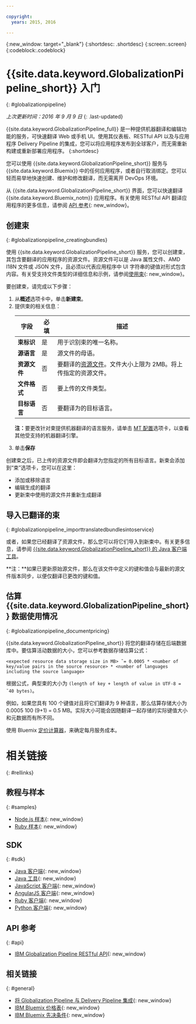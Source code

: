 ```yaml
---

copyright:
  years: 2015, 2016

---
```


{:new_window: target="_blank"}
{:shortdesc: .shortdesc}
{:screen:.screen}
{:codeblock:.codeblock}


# {{site.data.keyword.GlobalizationPipeline_short}} 入门
{: #globalizationpipeline}

*上次更新时间：2016 年 9 月 9 日*
{: .last-updated}

{{site.data.keyword.GlobalizationPipeline_full}} 是一种提供机器翻译和编辑功能的服务，可快速翻译 Web 或手机 UI。使用其仪表板、RESTful API 以及与应用程序 Delivery Pipeline 的集成，您可以将应用程序发布到全球客户，而无需重新构建或重新部署应用程序。
{:shortdesc}

您可以使用 {{site.data.keyword.GlobalizationPipeline_short}} 服务与 {{site.data.keyword.Bluemix}} 中的任何应用程序，或者自行取消绑定。您可以轻而易举地快速创建、维护和修改翻译，而无需离开 DevOps 环境。

从 {{site.data.keyword.GlobalizationPipeline_short}} 界面，您可以快速翻译 {{site.data.keyword.Bluemix_notm}} 应用程序。有关使用 RESTful API 翻译应用程序的更多信息，请参阅 [API 参考](https://gp-rest.ng.bluemix.net/translate/swagger/index.html){: new_window}。 


## 创建束
{: #globalizationpipeline_creatingbundles}

使用 {{site.data.keyword.GlobalizationPipeline_short}} 服务，您可以创建束，其包含要翻译的应用程序的资源文件。资源文件可以是 Java 属性文件、AMD I18N 文件或 JSON 文件，且必须以代表应用程序中 UI 字符串的键值对形式包含内容。有关受支持文件类型的详细信息和示例，请参阅[使用束](./bundles.html){: new_window}。

要创建束，请完成以下步骤：

<ol>
<li>从<strong>概述</strong>选项卡中，单击<strong>新建束</strong>。</li>

<li>提供束的相关信息：</li>
<table>
<thead>
<tr>
<th>字段</th>
<th>必填</th>
<th>描述</th>
</tr>
</thead>
<tbody>
<tr>
<td><strong>束标识</strong></td>
<td>是</td>
<td>用于识别束的唯一名称。</td>
</tr>
<tr>
<td><strong>源语言</strong></td>
<td>是</td>
<td>源文件的母语。</td>
</tr>
<tr>
<td><strong>资源文件</strong></td>
<td>否</td>
<td>要翻译的<a href=https://new-console.ng.bluemix.net/docs/services/GlobalizationPipeline/bundles.html>资源文件</a>。文件大小上限为 2MB。将上传指定的资源文件。</td>
</tr>
<tr>
<td><strong>文件格式</strong></td>
<td>否</td>
<td>要上传的文件类型。</td>
</tr>
<tr>
<td><strong>目标语言</strong></td>
<td>否</td>
<td>要翻译为的目标语言。</td>
</tr>
</tbody>
</table>

<p><strong>注：</strong>要更改针对束提供机器翻译的语言服务，请单击 <a href=https://new-console.ng.bluemix.net/docs/services/GlobalizationPipeline/managing_translations.html#globalizationpipeline_service_to_service>MT 配置</a>选项卡，以查看其他受支持的机器翻译引擎。</p>

<li>单击<strong>保存</strong></li></ol>


创建束之后，已上传的资源文件即会翻译为您指定的所有目标语言。新束会添加到“束”选项卡，您可以在这里：

* 添加或移除语言
* 编辑生成的翻译
* 更新束中使用的源文件并重新生成翻译

## 导入已翻译的束
{: #globalizationpipeline_importtranslatedbundlesintoservice}

或者，如果您已经翻译了资源文件，那么您可以将它们导入到新束中。有关更多信息，请参阅 [{{site.data.keyword.GlobalizationPipeline_short}} 的 Java 客户端工具](https://github.com/IBM-Bluemix/gp-java-tools)。

**注：**如果已更新原始源文件，那么在该文件中定义的键和值会与最新的源文件版本同步，以便仅翻译已更改的键和值。

## 估算 {{site.data.keyword.GlobalizationPipeline_short}} 数据使用情况
{: #globalizationpipeline_documentpricing}

{{site.data.keyword.GlobalizationPipeline_short}} 将您的翻译存储在后端数据库中。要估算活动数据的大小，您可以参考数据存储估算公式：

`<expected resource data storage size in MB> ˜= 0.0005 * <number of key/value pairs in the source resource> * <number of languages including the source language>`

根据公式，典型束的大小为 `(length of key + length of value in UTF-8 = ˜40 bytes)`。

例如，如果您具有 100 个键值对且将它们翻译为 9 种语言，那么估算存储大小为 0.0005 100 (9+1) = 0.5 MB。实际大小可能会因随翻译一起存储的实际键值大小和元数据而有所不同。

使用 Bluemix [定价计算器](https://console.ng.bluemix.net/?direct=classic/#/pricing/cloudOEPaneId=pricing&paneId=pricingSheet&orgGuid=127a45f4-4461-4d5b-a26b-6dc2fdd1a3a2&spaceGuid=208fb1ff-413b-4fd9-9615-e8226062d0f3)，来确定每月服务成本。


# 相关链接
{: #rellinks}
## 教程与样本
{: #samples}

* [Node.js 样本](https://github.com/IBM-Bluemix/gp-nodejs-sample){: new_window}
* [Ruby 样本](https://github.com/IBM-Bluemix/gp-ruby-sample){: new_window}

## SDK
{: #sdk}

* [Java 客户端](https://github.com/IBM-Bluemix/gp-java-client){: new_window}
* [Java 工具](https://github.com/IBM-Bluemix/gp-java-tools){: new_window}
* [JavaScript 客户端](https://github.com/IBM-Bluemix/gp-js-client){: new_window}
* [AngularJS 客户端](https://github.com/IBM-Bluemix/gp-angular-client){: new_window}
* [Ruby 客户端](https://github.com/IBM-Bluemix/gp-ruby-client){: new_window}
* [Python 客户端](https://github.com/IBM-Bluemix/gp-python-client){: new_window}

## API 参考
{: #api}

* [IBM Globalization Pipeline RESTful API](https://gp-rest.ng.bluemix.net/translate/swagger/index.html){: new_window}

## 相关链接
{: #general}

* [将 Globalization Pipeline 与 Delivery Pipeline 集成](https://hub.jazz.net/docs/deploy_ext/#globalize){: new_window}
* [IBM Bluemix 价格表](https://www.ng.bluemix.net/#/pricing){: new_window}
* [IBM Bluemix 先决条件](https://developer.ibm.com/bluemix/support/#prereqs){: new_window}
